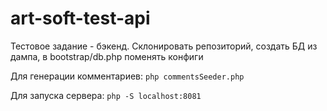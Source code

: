 # art-soft-test-api
Тестовое задание - бэкенд.
Склонировать репозиторий, создать БД из дампа, в bootstrap/db.php поменять конфиги

Для генерации комментариев:
```php commentsSeeder.php```

Для запуска сервера:
```php -S localhost:8081```
